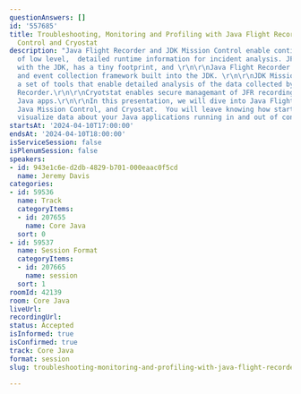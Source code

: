 ```yaml
---
questionAnswers: []
id: '557685'
title: Troubleshooting, Monitoring and Profiling with Java Flight Recorder, Mission
  Control and Cryostat
description: "Java Flight Recorder and JDK Mission Control enable continuous collection
  of low level,  detailed runtime information for incident analysis. JFR is included
  with the JDK, has a tiny footprint, and \r\n\r\nJava Flight Recorder is a profiling
  and event collection framework built into the JDK. \r\n\r\nJDK Mission Control contains
  a set of tools that enable detailed analysis of the data collected by Java Flight
  Recorder.\r\n\r\nCryotstat enables secure managemant of JFR recordings for containerized
  Java apps.\r\n\r\nIn this presentation, we will dive into Java Flight Recorder,
  Java Mission Control, and Cryostat.  You will leave knowing how start, stop, and
  visualize data about your Java applications running in and out of containers."
startsAt: '2024-04-10T17:00:00'
endsAt: '2024-04-10T18:00:00'
isServiceSession: false
isPlenumSession: false
speakers:
- id: 943e1c6e-d2db-4829-b701-000eaac0f5cd
  name: Jeremy Davis
categories:
- id: 59536
  name: Track
  categoryItems:
  - id: 207655
    name: Core Java
  sort: 0
- id: 59537
  name: Session Format
  categoryItems:
  - id: 207665
    name: session
  sort: 1
roomId: 42139
room: Core Java
liveUrl: 
recordingUrl: 
status: Accepted
isInformed: true
isConfirmed: true
track: Core Java
format: session
slug: troubleshooting-monitoring-and-profiling-with-java-flight-recorder-mission-control-and-cryostat

---
```

